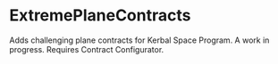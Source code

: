 # ExtremePlaneContracts 
Adds challenging plane contracts for Kerbal Space Program. A work in progress. Requires Contract Configurator.
